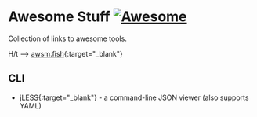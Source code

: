 # Awesome Stuff [![Awesome](https://awesome.re/badge.svg)](https://awesome.re)
Collection of links to awesome tools.  

H/t --> [awsm.fish](https://git.io/awsm.fish){:target="_blank"}

## CLI
* [jLESS](https://jless.io/){:target="_blank"} - a command-line JSON viewer (also supports YAML)
